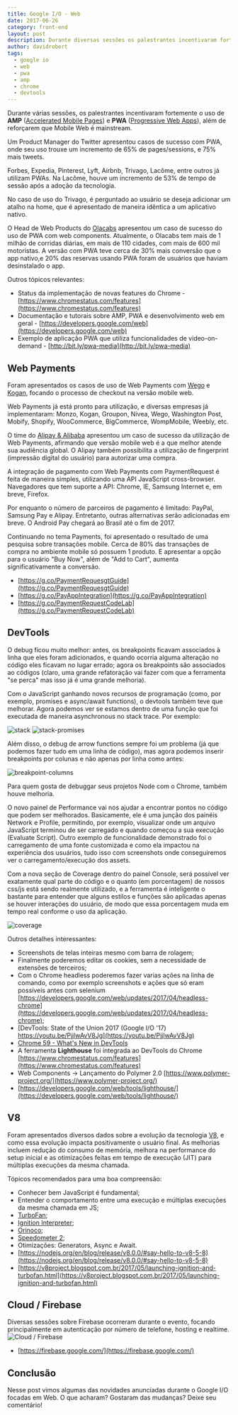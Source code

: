 ```yaml
---
title: Google I/O - Web
date: 2017-06-26
category: front-end
layout: post
description: Durante diversas sessões os palestrantes incentivaram fortemente o uso de AMP e PWA, além de reforçarem que Mobile Web é mainstream.
author: davidrobert
tags:
  - google io
  - web
  - pwa
  - amp
  - chrome
  - devtools
---
```


Durante várias sessões, os palestrantes incentivaram fortemente o uso de **AMP** ([Accelerated Mobile Pages](https://www.ampproject.org)) e **PWA** ([Progressive Web Apps](https://developers.google.com/web/progressive-web-apps)), além de reforçarem que Mobile Web é mainstream.

Um Product Manager do Twitter apresentou casos de sucesso com PWA, onde seu uso trouxe um incremento de 65% de pages/sessions, e 75% mais tweets.

Forbes, Expedia, Pinterest, Lyft, Airbnb, Trivago, Lacôme, entre outros já utilizam PWAs. Na Lacôme, houve um incremento de 53% de tempo de sessão após a adoção da tecnologia.

No caso de uso do Trivago, é perguntado ao usuário se deseja adicionar um atalho na home, que é apresentado de maneira idêntica a um aplicativo nativo.

O Head de Web Products do [Olacabs](https://www.olacabs.com/) apresentou um caso de sucesso do uso de PWA com web components. Atualmente, o Olacabs tem mais de 1 milhão de corridas diárias, em mais de 110 cidades, com mais de 600 mil motoristas. A versão com PWA teve cerca de 30% mais conversão que o app nativo,e 20% das reservas usando PWA foram de usuários que haviam desinstalado o app.

Outros tópicos relevantes:

- Status da implementação de novas features do Chrome - [https://www.chromestatus.com/features](https://www.chromestatus.com/features)
- Documentação e tutorais sobre AMP, PWA e desenvolvimento web em geral - [https://developers.google.com/web](https://developers.google.com/web)
- Exemplo de aplicação PWA que utiliza funcionalidades de video-on-demand - [http://bit.ly/pwa-media](http://bit.ly/pwa-media)

## Web Payments

Foram apresentados os casos de uso de Web Payments com [Wego](https://www.wego.com/) e [Kogan](https://www.kogan.com), focando o processo de checkout na versão mobile web.

Web Payments já está pronto para utilização, e diversas empresas já implementaram: Monzo, Kogan, Groupon, Nivea, Wego, Washington Post, Mobify, Shopify, WooCommerce, BigCommerce, WompMobile, Weebly, etc.

O time do [Alipay & Alibaba](https://www.alipay.com/webpay) apresentou um caso de sucesso da utilização de Web Payments, afirmando que versão mobile web é a que melhor atende sua audiência global. O Alipay também possibilita a utilização de fingerprint (impressão digital do usuário) para autorizar uma compra.

A integração de pagamento com Web Payments com PaymentRequest é feita de maneira simples, utilizando uma API JavaScript cross-browser. Navegadores que tem suporte a API: Chrome, IE, Samsung Internet e, em breve, Firefox.

Por enquanto o número de parceiros de pagamento é limitado: PayPal, Samsung Pay e Alipay. Entretanto, outras alternativas serão adicionadas em breve. O Android Pay chegará ao Brasil até o fim de 2017.

Continuando no tema Payments, foi apresentado o resultado de uma pesquisa sobre transações mobile. Cerca de 80% das transações de compra no ambiente mobile só possuem 1 produto. E apresentar a opção para o usuário "Buy Now", além de "Add to Cart", aumenta significativamente a conversão.

- [https://g.co/PaymentRequesgtGuide](https://g.co/PaymentRequesgtGuide)
- [https://g.co/PayAppIntegration](https://g.co/PayAppIntegration)
- [https://g.co/PaymentRequestCodeLab](https://g.co/PaymentRequestCodeLab)

## DevTools

O debug ficou muito melhor: antes, os breakpoints ficavam associados à linha que eles foram adicionados, e quando ocorria alguma alteração no código eles ficavam no lugar errado; agora os breakpoints são associados ao códigos (claro, uma grande refatoração vai fazer com que a ferramenta "se perca" mas isso já é uma grande melhoria).

Com o JavaScript ganhando novos recursos de programação (como, por exemplo, promises e async/await functions), o devtools também teve que melhorar. Agora podemos ver se estamos dentro de uma função que foi executada de maneira asynchronous no stack trace. Por exemplo:

![stack](https://cloud.githubusercontent.com/assets/1116568/26766999/a3947874-4971-11e7-8bb0-11e5627e3052.png)
![stack-promises](https://cloud.githubusercontent.com/assets/1116568/26767000/a3975788-4971-11e7-8198-c65f54aef461.png)

Além disso, o debug de arrow functions sempre foi um problema (já que podemos fazer tudo em uma linha de código), mas agora podemos inserir breakpoints por colunas e não apenas por linha como antes:

![breakpoint-columns](https://cloud.githubusercontent.com/assets/1116568/26767010/c75354c4-4971-11e7-853b-666cc93b7f11.png)

Para quem gosta de debuggar seus projetos Node com o Chrome, também houve melhoria.

O novo painel de Performance vai nos ajudar a encontrar pontos no código que podem ser melhorados. Basicamente, ele é uma junção dos painéis Network e Profile, permitindo, por exemplo, visualizar onde um arquivo JavaScript terminou de ser carregado e quando começou a sua execução (Evaluate Script). Outro exemplo de funcionalidade demonstrado foi o carregamento de uma fonte customizada e como ela impactou na experiência dos usuários, tudo isso com screenshots onde conseguiremos ver o carregamento/execução dos assets.

Com a nova seção de Coverage dentro do painel Console, será possível ver exatamente qual parte do código e o quanto (em porcentagem) de nossos css/js está sendo realmente utilizado, e a ferramenta é inteligente o bastante para entender que alguns estilos e funções são aplicadas apenas se houver interações do usuário, de modo que essa porcentagem muda em tempo real conforme o uso da aplicação.

![coverage](https://cloud.githubusercontent.com/assets/1116568/26767014/d7be09e4-4971-11e7-9a40-8be1f2c5bee0.png)

Outros detalhes interessantes:
- Screenshots de telas inteiras mesmo com barra de rolagem;
- Finalmente poderemos editar os cookies, sem a necessidade de extensões de terceiros;
- Com o Chrome headless poderemos fazer varias ações na linha de comando, como por exemplo screenshots e ações que só eram possíveis antes
com selenium [https://developers.google.com/web/updates/2017/04/headless-chrome](https://developers.google.com/web/updates/2017/04/headless-chrome);
- [DevTools: State of the Union 2017 (Google I/O '17) https://youtu.be/PjjlwAvV8Jg](https://youtu.be/PjjlwAvV8Jg)
- [Chrome 59 - What's New in DevTools](https://youtu.be/4mx1m7UbBR0)
- A ferramenta **Lighthouse** foi integrada ao DevTools do Chrome [https://www.chromestatus.com/features](https://www.chromestatus.com/features)
- Web Components -> Lançamento do Polymer 2.0 [https://www.polymer-project.org/](https://www.polymer-project.org/)
- [https://developers.google.com/web/tools/lighthouse/](https://developers.google.com/web/tools/lighthouse/)

## V8

Foram apresentados diversos dados sobre a evolução da tecnologia [V8](https://developers.google.com/v8/), e como essa evolução impacta positivamente o usuário final. As melhorias incluem redução do consumo de memória, melhora na performance do setup inicial e as otimizações feitas em tempo de execução (JIT) para múltiplas execuções da mesma chamada.

Tópicos recomendados para uma boa compreensão:

- Conhecer bem JavaScript é fundamental;
- Entender o comportamento entre uma execução e múltiplas execuções da mesma chamada em JS;
- [TurboFan](https://github.com/v8/v8/wiki/TurboFan);
- [Ignition Interpreter](https://github.com/v8/v8/wiki/Interpreter);
- [Orinoco](https://v8project.blogspot.com.br/2016/04/jank-busters-part-two-orinoco.html);
- [Speedometer 2](http://browserbench.org/Speedometer/);
- Otimizações: Generators, Async e Await.
- [https://nodejs.org/en/blog/release/v8.0.0/#say-hello-to-v8-5-8](https://nodejs.org/en/blog/release/v8.0.0/#say-hello-to-v8-5-8)
- [https://v8project.blogspot.com.br/2017/05/launching-ignition-and-turbofan.html](https://v8project.blogspot.com.br/2017/05/launching-ignition-and-turbofan.html)


## Cloud / Firebase
Diversas sessões sobre Firebase ocorreram durante o evento, focando principalmente em autenticação por número de telefone, hosting e realtime.
![Cloud / Firebase](../images/google-io-3.png)
- [https://firebase.google.com/](https://firebase.google.com/)

## Conclusão
Nesse post vimos algumas das novidades anunciadas durante o Google I/O focadas em Web. O que acharam? Gostaram das mudanças? Deixe seu comentário!
